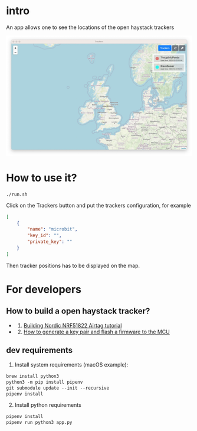 # intro

An app allows one to see the locations of the open haystack trackers

![](img/b4add158-6f94-4d46-90cd-4ab8b51f82df.webp)

# How to use it?

```shell
./run.sh
```

Click on the Trackers button and put the trackers configuration, for example
```json
[
    {
        "name": "microbit",
        "key_id": "",
        "private_key": ""
    }
]
```

Then tracker positions has to be displayed on the map.


# For developers

## How to build a open haystack tracker?

- 1. [Building Nordic NRF51822 Airtag tutorial](https://dzianisv.github.io/notes/Embedded/Nordic-NRF51822-Airtag.html)
- 2. [How to generate a key pair and flash a firmware to the MCU]([https://github.com/dzianisv/openhaystack-toolkit](https://github.com/dzianisv/openhaystack-toolkit/blob/main/README.md))

## dev requirements

1. Install system requirements (macOS example):
```shell
brew install python3
python3 -m pip install pipenv
git submodule update --init --recursive
pipenv install
```

2. Install python requirements

```shell
pipenv install
pipenv run python3 app.py
```
